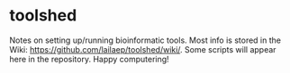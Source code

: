# toolshed
Notes on setting up/running bioinformatic tools. Most info is stored in the Wiki: https://github.com/lailaep/toolshed/wiki/. Some scripts will appear here in the repository. Happy computering!
